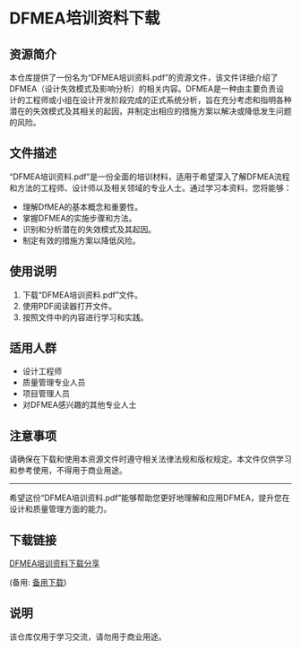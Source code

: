 # DFMEA培训资料下载

## 资源简介

本仓库提供了一份名为“DFMEA培训资料.pdf”的资源文件，该文件详细介绍了DFMEA（设计失效模式及影响分析）的相关内容。DFMEA是一种由主要负责设计的工程师或小组在设计开发阶段完成的正式系统分析，旨在充分考虑和指明各种潜在的失效模式及其相关的起因，并制定出相应的措施方案以解决或降低发生问题的风险。

## 文件描述

“DFMEA培训资料.pdf”是一份全面的培训材料，适用于希望深入了解DFMEA流程和方法的工程师、设计师以及相关领域的专业人士。通过学习本资料，您将能够：

- 理解DfMEA的基本概念和重要性。
- 掌握DFMEA的实施步骤和方法。
- 识别和分析潜在的失效模式及其起因。
- 制定有效的措施方案以降低风险。

## 使用说明

1. 下载“DFMEA培训资料.pdf”文件。
2. 使用PDF阅读器打开文件。
3. 按照文件中的内容进行学习和实践。

## 适用人群

- 设计工程师
- 质量管理专业人员
- 项目管理人员
- 对DFMEA感兴趣的其他专业人士

## 注意事项

请确保在下载和使用本资源文件时遵守相关法律法规和版权规定。本文件仅供学习和参考使用，不得用于商业用途。

---

希望这份“DFMEA培训资料.pdf”能够帮助您更好地理解和应用DFMEA，提升您在设计和质量管理方面的能力。

## 下载链接
[DFMEA培训资料下载分享](https://pan.quark.cn/s/90229e272fd3) 

(备用: [备用下载](https://pan.baidu.com/s/1II0Ywzpiy1SNxTGLqoaLpw?pwd=1234))

## 说明

该仓库仅用于学习交流，请勿用于商业用途。
